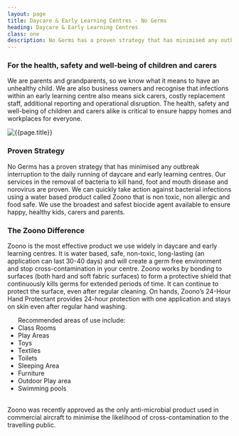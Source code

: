 ```yaml
---
layout: page
title: Daycare & Early Learning Centres - No Germs
heading: Daycare & Early Learning Centres
class: one
description: No Germs has a proven strategy that has minimised any outbreak interruption to the daily running of daycare and early learning centres.
---
```


<div class="container pt-80 pb-60">
  <div class="row">
      <div class="col-md-12">
          <div class="service-details mb-40">
              <h3>For the health, safety and well-being of children and carers</h3>
              <p>We are parents and grandparents, so we know what it means to have an unhealthy child. We are also business owners and recognise that infections within an early learning centre also means sick carers, costly replacement staff, additional reporting and operational disruption. The health, safety and well-being of children and carers alike is critical to ensure happy homes and workplaces for everyone.</p>
          </div>
      </div>
  </div>
  <div class="row">
      <div class="col-xl-6 col-lg-12">
          <div class="s-details-img mb-30">
              <img src="{{site.baseurl}}/assets/img/commercial/early-learning.jpeg" alt="{{page.title}}">
          </div>
      </div>
      <div class="col-xl-6 col-lg-12">
          <div class="service-details mb-40">
              <h3>Proven Strategy</h3>
              <p>No Germs has a proven strategy that has minimised any outbreak interruption to the daily running of daycare and early learning centres. Our services in the removal of bacteria to kill hand, foot and mouth disease and norovirus are proven. We can quickly take action against bacterial infections using a water based product called Zoono that is non toxic, non allergic and food safe. We use the broadest and safest biocide agent available to ensure happy, healthy kids, carers and parents.</p>
          </div>
      </div>
  </div>
  <div class="service-details mb-30">
      <h3>The Zoono Difference</h3>
      <p>Zoono is the most effective product we use widely in daycare and early learning centres. It is water based, safe, non-toxic, long-lasting (an application can last 30-40 days) and will create a germ free environment and stop cross-contamination in your centre. Zoono works by bonding to surfaces (both hard and soft fabric surfaces) to form a protective shield that continuously kills germs for extended periods of time. It can continue to protect the surface, even after regular cleaning. On hands, Zoono’s 24-Hour Hand Protectant provides 24-hour protection with one application and stays on skin even after regular hand washing.
      <br>
      <ul class="zoono">
        Recommended areas of use include:
        <li>Class Rooms</li>
        <li>Play Areas</li>
        <li>Toys</li>
        <li>Textiles</li>
        <li>Toilets</li>
        <li>Sleeping Area</li>
        <li>Furniture</li>
        <li>Outdoor Play area</li>
        <li>Swimming pools</li>
      </ul>
<br>Zoono was recently approved as the only anti-microbial product used in commercial aircraft to minimise the likelihood of cross-contamination to the travelling public.</p>
  </div>
</div>
